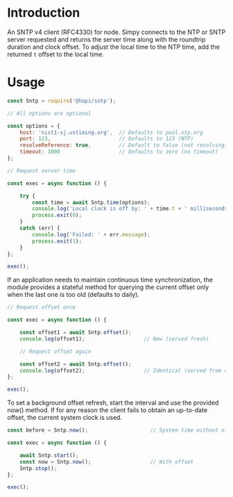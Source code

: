 
# Introduction

An SNTP v4 client (RFC4330) for node. Simpy connects to the NTP or SNTP server requested and returns the server time
along with the roundtrip duration and clock offset. To adjust the local time to the NTP time, add the returned `t` offset
to the local time.

# Usage

```javascript
const Sntp = require('@hapi/sntp');

// All options are optional

const options = {
    host: 'nist1-sj.ustiming.org',  // Defaults to pool.ntp.org
    port: 123,                      // Defaults to 123 (NTP)
    resolveReference: true,         // Default to false (not resolving)
    timeout: 1000                   // Defaults to zero (no timeout)
};

// Request server time

const exec = async function () {

    try {
        const time = await Sntp.time(options);
        console.log('Local clock is off by: ' + time.t + ' milliseconds');
        process.exit(0);
    }
    catch (err) {
        console.log('Failed: ' + err.message);
        process.exit(1);
    }
};

exec();
```

If an application needs to maintain continuous time synchronization, the module provides a stateful method for
querying the current offset only when the last one is too old (defaults to daily).

```javascript
// Request offset once

const exec = async function () {

    const offset1 = await Sntp.offset();
    console.log(offset1);                   // New (served fresh)

    // Request offset again

    const offset2 = await Sntp.offset();
    console.log(offset2);                   // Identical (served from cache)
};

exec();
```

To set a background offset refresh, start the interval and use the provided now() method. If for any reason the
client fails to obtain an up-to-date offset, the current system clock is used.

```javascript
const before = Sntp.now();                    // System time without offset

const exec = async function () {

    await Sntp.start();
    const now = Sntp.now();                   // With offset
    Sntp.stop();
};

exec();
```
